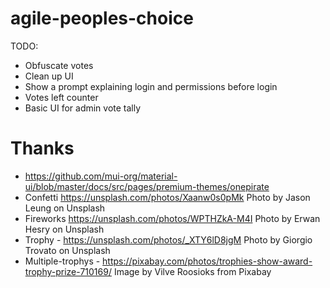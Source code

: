# agile-peoples-choice

TODO:

- Obfuscate votes
- Clean up UI
- Show a prompt explaining login and permissions before login
- Votes left counter
- Basic UI for admin vote tally

# Thanks

- https://github.com/mui-org/material-ui/blob/master/docs/src/pages/premium-themes/onepirate
- Confetti https://unsplash.com/photos/Xaanw0s0pMk Photo by Jason Leung on Unsplash
- Fireworks https://unsplash.com/photos/WPTHZkA-M4I Photo by Erwan Hesry on Unsplash
- Trophy - https://unsplash.com/photos/_XTY6lD8jgM Photo by Giorgio Trovato on Unsplash
- Multiple-trophys - https://pixabay.com/photos/trophies-show-award-trophy-prize-710169/ Image by Vilve Roosioks from Pixabay
